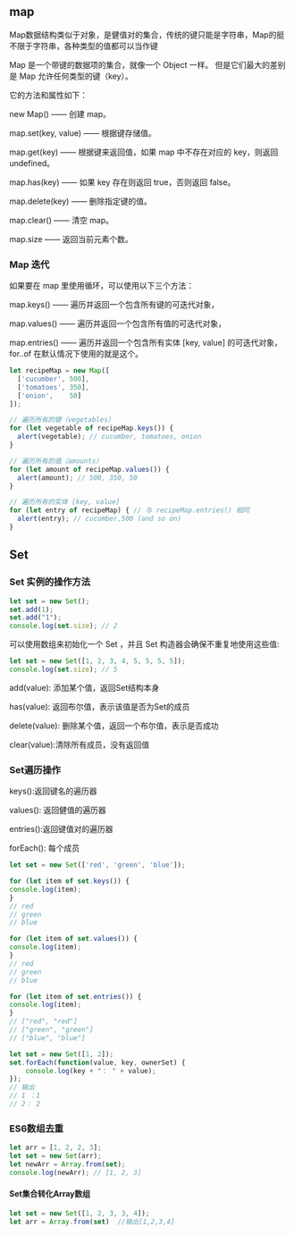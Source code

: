 ## map

Map数据结构类似于对象，是健值对的集合，传统的键只能是字符串，Map的挺不限于字符串，各种类型的值都可以当作键

Map 是一个带键的数据项的集合，就像一个 Object 一样。 但是它们最大的差别是 Map 允许任何类型的键（key）。

它的方法和属性如下：

new Map() —— 创建 map。

map.set(key, value) —— 根据键存储值。

map.get(key) —— 根据键来返回值，如果 map 中不存在对应的 key，则返回 undefined。

map.has(key) —— 如果 key 存在则返回 true，否则返回 false。

map.delete(key) —— 删除指定键的值。

map.clear() —— 清空 map。

map.size —— 返回当前元素个数。

### Map 迭代

如果要在 map 里使用循环，可以使用以下三个方法：

map.keys() —— 遍历并返回一个包含所有键的可迭代对象，

map.values() —— 遍历并返回一个包含所有值的可迭代对象，

map.entries() —— 遍历并返回一个包含所有实体 [key, value] 的可迭代对象，for..of 在默认情况下使用的就是这个。

```js
let recipeMap = new Map([
  ['cucumber', 500],
  ['tomatoes', 350],
  ['onion',    50]
]);

// 遍历所有的键（vegetables）
for (let vegetable of recipeMap.keys()) {
  alert(vegetable); // cucumber, tomatoes, onion
}

// 遍历所有的值（amounts）
for (let amount of recipeMap.values()) {
  alert(amount); // 500, 350, 50
}

// 遍历所有的实体 [key, value]
for (let entry of recipeMap) { // 与 recipeMap.entries() 相同
  alert(entry); // cucumber,500 (and so on)
}
```

## Set

### Set 实例的操作方法

```js
let set = new Set();
set.add(1);
set.add("1");
console.log(set.size); // 2
```

可以使用数组来初始化一个 Set ，并且 Set 构造器会确保不重复地使用这些值:

```js
let set = new Set([1, 2, 3, 4, 5, 5, 5, 5]);
console.log(set.size); // 5
```

add(value): 添加某个值，返回Set结构本身

has(value): 返回布尔值，表示该值是否为Set的成员

delete(value): 删除某个值，返回一个布尔值，表示是否成功

clear(value):清除所有成员，没有返回值

### Set遍历操作

keys():返回键名的遍历器

values(): 返回健值的遍历器

entries():返回键值对的遍历器

forEach(): 每个成员

```js
let set = new Set(['red', 'green', 'blue']);

for (let item of set.keys()) {
console.log(item);
}
// red
// green
// blue

for (let item of set.values()) {
console.log(item);
}
// red
// green
// blue

for (let item of set.entries()) {
console.log(item);
}
// ["red", "red"]
// ["green", "green"]
// ["blue", "blue"]

let set = new Set([1, 2]);
set.forEach(function(value, key, ownerSet) {
    console.log(key + "： " + value);
});
// 输出
// 1 ：1
// 2： 2
```

### ES6数组去重

```js
let arr = [1, 2, 2, 3];
let set = new Set(arr);
let newArr = Array.from(set);
console.log(newArr); // [1, 2, 3]
```

#### Set集合转化Array数组

```js
let set = new Set([1, 2, 3, 3, 4]);
let arr = Array.from(set)  //输出[1,2,3,4]
```